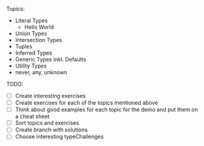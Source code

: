 Topics:
- Literal Types
  - Hello World
- Union Types
- Intersection Types
- Tuples
- Inferred Types
- Generic Types inkl. Defaults
- Utility Types
- never, any, unknown

TODO:
- [ ] Create interesting exercises
- [ ] Create exercises for each of the topics mentioned above
- [ ] Think about good examples for each topic for the demo and put them on a cheat sheet  
- [ ] Sort topics and exercises
- [ ] Create branch with solutions
- [ ] Choose interesting typeChallenges